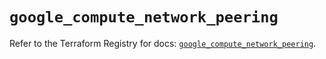# `google_compute_network_peering`

Refer to the Terraform Registry for docs: [`google_compute_network_peering`](https://registry.terraform.io/providers/hashicorp/google/5.35.0/docs/resources/compute_network_peering).

